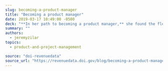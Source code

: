```yaml
---
slug: becoming-a-product-manager
title: "Becoming a product manager"
date: 2019-03-17 10:49:00 -0500
deck: "**In her path to becoming a product manager,** she found the flexibility to explore new approaches to managing the product while periodically shaping her role into something that worked for the team."
summary: ""
authors:
  - jeremyzilar
topics:
  - product-and-project-management

source: "doi-revenuedata"
source_url: "https://revenuedata.doi.gov/blog/becoming-a-product-manager/"
---
```

